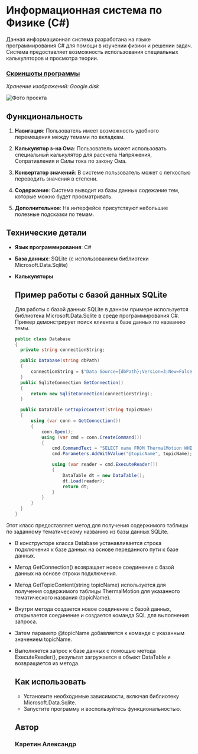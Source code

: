 # Информационная система по Физике (C#)

Данная информационная система разработана на языке программирования C# для помощи в изучении физики и решении задач. Система предоставляет возможность использования специальных калькуляторов и просмотра теории.

### [Скриншоты программы](https://drive.google.com/drive/folders/1n94XEREqiIbxn08Pmf06TyqMiawfNXzV?usp=sharing)
*Хранение изображений: Google.disk*

![Фото проекта](https://i.postimg.cc/3wKnrPGG/Screenshot-1.png)

## Функциональность

1. **Навигация**: Пользователь имеет возможность удобного перемещения между темами по вкладкам.

2. **Калькулятор з-на Ома**: Пользователь может использовать специальный калькулятор для рассчета Напряжения, Сопративления и Силы тока по закону Ома.

3. **Конвертатор значений**: В системе пользователь может с легкостью переводить значения в степени.

4. **Содержание**: Система выводит из базы данных содежание тем, которые можно будет просматривать.

5. **Дополнительное**: На интерфейсе присутствуют небольшие полезные подсказки по темам.

## Технические детали

- **Язык программирования**: C#
- **База данных**: SQLite (с использованием библиотеки Microsoft.Data.Sqlite)
- **Калькуляторы**

  ## Пример работы с базой данных SQLite
  Для работы с базой данных SQLite в данном примере используется библиотека Microsoft.Data.Sqlite в среде программирования C#. Пример демонстрирует поиск клиента в базе данных по названию темы.

  ``` C#
  public class Database
  {
    private string connectionString;

    public Database(string dbPath)
    {
        connectionString = $"Data Source={dbPath};Version=3;New=False;Compress=True;";
    }
    public SqliteConnection GetConnection()
    {
        return new SqliteConnection(connectionString);
    }

    public DataTable GetTopicContent(string topicName)
    {
        using (var conn = GetConnection())
        {
            conn.Open();
            using (var cmd = conn.CreateCommand())
            {
                cmd.CommandText = "SELECT name FROM ThermalMotion WHERE name = @topicName";
                cmd.Parameters.AddWithValue("@topicName", topicName);

                using (var reader = cmd.ExecuteReader())
                {
                    DataTable dt = new DataTable();
                    dt.Load(reader);
                    return dt;
                }
            }
        }
    }
  }


Этот класс предоставляет метод для получения содержимого таблицы по заданному тематическому названию из базы данных SQLite.
- В конструкторе класса Database устанавливается строка подключения к базе данных на основе переданного пути к базе данных.
- Метод GetConnection() возвращает новое соединение с базой данных на основе строки подключения.
- Метод GetTopicContent(string topicName) используется для получения содержимого таблицы ThermalMotion для указанного тематического названия (topicName). 
- Внутри метода создается новое соединение с базой данных, открывается соединение и создается команда SQL для выполнения запроса.
- Затем параметр @topicName добавляется к команде с указанным значением topicName.
- Выполняется запрос к базе данных с помощью метода ExecuteReader(), результат загружается в объект DataTable и возвращается из метода.
  
     ## Как использовать
     - Установите необходимые зависимости, включая библиотеку Microsoft.Data.Sqlite.
     - Запустите программу и воспользуйтесь функциональностью.

     ## Автор

     ### Каретин Александр
